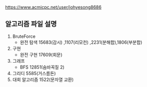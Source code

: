 https://www.acmicpc.net/user/johyesong8686

## 알고리즘 파일 설명

1. BruteForce
   - 완전 탐색 
      15683(감시) ,1107(리모컨) ,2231(분해합),1806(부분합)
2. 구현
   - 완전 구현
      17609(회문)
3. 그래프
   - BFS
      12851(숨바꼭질 2)
4. 그리디
      5585(거스름돈)
5. 대회 알고리즘
      1522(문자열 교환)

       





